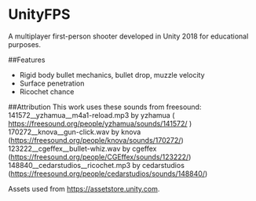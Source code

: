 # UnityFPS
A multiplayer first-person shooter developed in Unity 2018 for educational purposes.

##Features
- Rigid body bullet mechanics, bullet drop, muzzle velocity
- Surface penetration
- Ricochet chance

##Attribution
This work uses these sounds from freesound:
141572__yzhamua__m4a1-reload.mp3 by yzhamua ( https://freesound.org/people/yzhamua/sounds/141572/ )
170272__knova__gun-click.wav by knova (https://freesound.org/people/knova/sounds/170272/)
123222__cgeffex__bullet-whiz.wav by cgeffex (https://freesound.org/people/CGEffex/sounds/123222/)
148840__cedarstudios__ricochet.mp3 by cedarstudios (https://freesound.org/people/cedarstudios/sounds/148840/)

Assets used from https://assetstore.unity.com.
